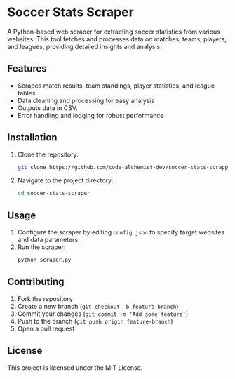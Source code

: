 # Soccer Stats Scraper

A Python-based web scraper for extracting soccer statistics from various websites. This tool fetches and processes data on matches, teams, players, and leagues, providing detailed insights and analysis.

## Features

- Scrapes match results, team standings, player statistics, and league tables
- Data cleaning and processing for easy analysis
- Outputs data in CSV.
- Error handling and logging for robust performance

## Installation

1. Clone the repository:
    ```bash
    git clone https://github.com/code-alchemist-dev/soccer-stats-scrapper.git
    ```
2. Navigate to the project directory:
    ```bash
    cd soccer-stats-scraper
    ```

## Usage

1. Configure the scraper by editing `config.json` to specify target websites and data parameters.
2. Run the scraper:
    ```bash
    python scraper.py
    ```

## Contributing

1. Fork the repository
2. Create a new branch (`git checkout -b feature-branch`)
3. Commit your changes (`git commit -m 'Add some feature'`)
4. Push to the branch (`git push origin feature-branch`)
5. Open a pull request

## License

This project is licensed under the MIT License.
